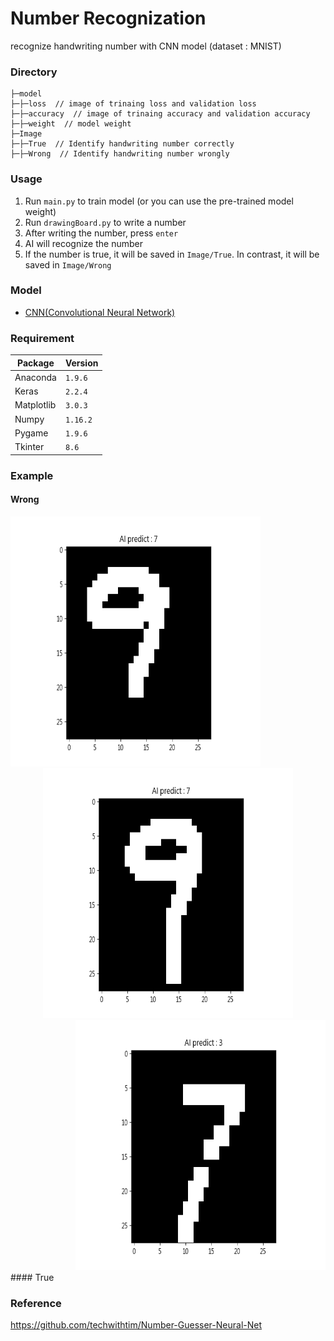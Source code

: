 # Number Recognization
recognize handwriting number with CNN model (dataset : MNIST)

### Directory
```
├─model
├─├─loss  // image of trinaing loss and validation loss
├─├─accuracy  // image of trinaing accuracy and validation accuracy
├─├─weight  // model weight
├─Image
├─├─True  // Identify handwriting number correctly
├─├─Wrong  // Identify handwriting number wrongly
```

### Usage
1. Run `main.py` to train model (or you can use the pre-trained model weight)
2. Run `drawingBoard.py` to write a number
3. After writing the number, press `enter`
4. AI will recognize the number
5. If the number is true, it will be saved in `Image/True`. In contrast, it will be saved in `Image/Wrong`

### Model
* [CNN(Convolutional Neural Network)](model/README.md)

### Requirement
|Package|Version|
|-|-|
|Anaconda|`1.9.6`|
|Keras|`2.2.4`|
|Matplotlib|`3.0.3`|
|Numpy|`1.16.2`|
|Pygame|`1.9.6`|
|Tkinter|`8.6`|

### Example
#### Wrong
<div align=left><img width=400 height=400 src=https://github.com/Offliners/Number-Recognization/blob/master/Image/Wrong/2020_08_06_04_28_55_prediction.png></div>
<div align=center><img width=400 height=400 src=https://github.com/Offliners/Number-Recognization/blob/master/Image/Wrong/2020_08_06_04_34_31_prediction.png></div>
<div align=right><img width=400 height=400 src=https://github.com/Offliners/Number-Recognization/blob/master/Image/Wrong/2020_08_06_04_34_40_prediction.png></div>
#### True


### Reference
https://github.com/techwithtim/Number-Guesser-Neural-Net
